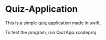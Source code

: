 # Quiz-Application
This is a simple quiz application made in swift. 


To test the program, run QuizApp.xcodeproj 

